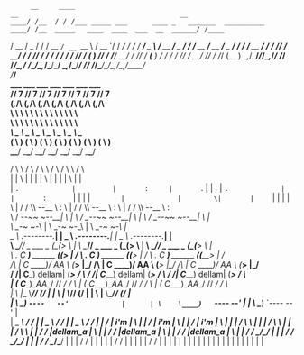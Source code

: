          __     ____                                                         __                                        __    
    ____/ /__  / / /___ _____ ___      ____ _   _______  __________     ____/ /__  _____   ____  ____  ___  __  ______/ /____
   / __  / _ \/ / / __ `/ __ `__ \    / __ `/  / ___/ / / / ___/ _ \   / __  / _ \/ ___/  / __ \/ __ \/ _ \/ / / / __  / ___/
  / /_/ /  __/ / / /_/ / / / / / /   / /_/ /  (__  ) /_/ / /__/  __/  / /_/ /  __(__  )  / / / / /_/ /  __/ /_/ / /_/ (__  ) 
  \__,_/\___/_/_/\__,_/_/ /_/ /_/____\__,_/  /____/\__,_/\___/\___/   \__,_/\___/____/  /_/ /_/\____/\___/\__,_/\__,_/____/  
                             /_____/                                                                                       
      ___               ___               ___               ___               ___               ___               ___         
     //  7             //  7             //  7             //  7             //  7             //  7             //  7        
    (_,_/\            (_,_/\            (_,_/\            (_,_/\            (_,_/\            (_,_/\            (_,_/\        
     \    \            \    \            \    \            \    \            \    \            \    \            \    \       
      \    \            \    \            \    \            \    \            \    \            \    \            \    \      
      _\    \__         _\    \__         _\    \__         _\    \__         _\    \__         _\    \__         _\    \__   
     (   \     )       (   \     )       (   \     )       (   \     )       (   \     )       (   \     )       (   \     )  
      \___\___/         \___\___/         \___\___/         \___\___/         \___\___/         \___\___/         \___\___/   


 /     \             \            /    \        /     \             \            /    \        /     \             \            /    \       
|       |             \          |      |      |       |             \          |      |      |       |             \          |      |      
|       `.             |         |       :     |       `.             |         |       :     |       `.             |         |       :     
`        |             |        \|       |     `        |             |        \|       |     `        |             |        \|       |     
 \       | /       /  \\\   --__ \\       :     \       | /       /  \\\   --__ \\       :     \       | /       /  \\\   --__ \\       :    
  \      \/   _--~~          ~--__| \     |      \      \/   _--~~          ~--__| \     |      \      \/   _--~~          ~--__| \     |    
   \      \_-~                    ~-_\    |       \      \_-~                    ~-_\    |       \      \_-~                    ~-_\    |     
    \_     \        _.--------.______\|   |        \_     \        _.--------.______\|   |        \_     \        _.--------.______\|   |    
      \     \______// _ ___ _ (_(__>  \   |          \     \______// _ ___ _ (_(__>  \   |          \     \______// _ ___ _ (_(__>  \   |    
       \   .  C ___)  ______ (_(____>  |  /           \   .  C ___)  ______ (_(____>  |  /           \   .  C ___)  ______ (_(____>  |  /    
       /\ |   C ____)/  AA  \ (_____>  |_/            /\ |   C ____)/  AA  \ (_____>  |_/            /\ |   C ____)/  AA  \ (_____>  |_/     
      / /\|   C_____) dellam|  (___>   /  \          / /\|   C_____) dellam|  (___>   /  \          / /\|   C_____) dellam|  (___>   /  \    
     |   (   _C_____)\__AA__/  // _/ /     \        |   (   _C_____)\__AA__/  // _/ /     \        |   (   _C_____)\__AA__/  // _/ /     \   
     |    \  |__   \\_________// (__/       |       |    \  |__   \\_________// (__/       |       |    \  |__   \\_________// (__/       |  
    | \    \____)   `----   --'             |      | \    \____)   `----   --'             |      | \    \____)   `----   --'             |   
    |  \_          ___\       /_          _/ |     |  \_          ___\       /_          _/ |     |  \_          ___\       /_          _/ | 
   |              /    | i'm |  \            |    |              /    | i'm |  \            |    |              /    | i'm |  \            | 
   |             |    /       \  \           |    |             |    /       \  \           |    |             |    /       \  \           | 
   |          / /    |dellam_a |  \           |   |          / /    |dellam_a |  \           |   |          / /    |dellam_a |  \           |
   |         / /      \__/\___/    |          |   |         / /      \__/\___/    |          |   |         / /      \__/\___/    |          |
  |         / /        |    |       |         |  |         / /        |    |       |         |  |         / /        |    |       |         |
  |          |         |    |       |         |  |          |         |    |       |         |  |          |         |    |       |         |